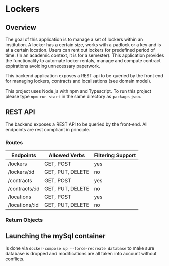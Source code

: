 # Lockers

## Overview

The goal of this application is to manage a set of lockers within an institution. A locker has a certain size, works with a padlock or a key and is at a certain location. Users can rent out lockers for predefined period of time. (In an academic context, it is for a semester). This application provides the functionality to automate locker rentals, manage and compute contract expirations avoiding unnecessary paperwork. 

This backend application exposes a REST api to be queried by the front end for managing lockers, contracts and localisations (see domain model). 

This project uses Node.js with npm and Typescript.
To run this project please type ```npm run start``` in the same directory as ```package.json```.

## REST API

The backend exposes a REST API to be queried by the front-end. All endpoints are rest compliant in principle.

### Routes

| Endpoints             | Allowed Verbs                  | Filtering Support |
|-----------------------|--------------------------------|-------------------|
| /lockers              | GET, POST                      | yes               |
| /lockers/:id          | GET, PUT, DELETE               | no                |
| /contracts            | GET, POST                      | yes               |
| /contracts/:id        | GET, PUT, DELETE               | no                |
| /locations            | GET, POST                      | yes               |
| /locations/:id        | GET, PUT, DELETE               | no                |

### Return Objects

## Launching the mySql container

Is done via ```docker-compose up --force-recreate database``` to make sure database is dropped and modifications are all taken into account without conflicts. 
